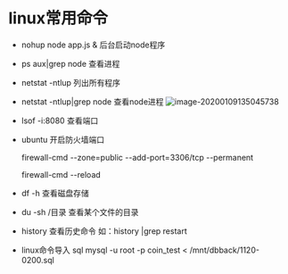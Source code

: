 # linux常用命令

- nohup node app.js &            后台启动node程序

- ps aux|grep node                 查看进程

- netstat -ntlup                          列出所有程序

- netstat -ntlup|grep node     查看node进程
  ![image-20200109135045738](E:\ideaProjects\my\ospNote\asserts\image-20200109135045738.png)

- lsof -i:8080   查看端口

- ubuntu 开启防火墙端口

  firewall-cmd --zone=public --add-port=3306/tcp --permanent

  firewall-cmd --reload

- df -h 查看磁盘存储

- du -sh /目录   查看某个文件的目录

- history    查看历史命令   如：history |grep restart

- linux命令导入 sql                    mysql -u root -p coin_test < /mnt/dbback/1120-0200.sql 

